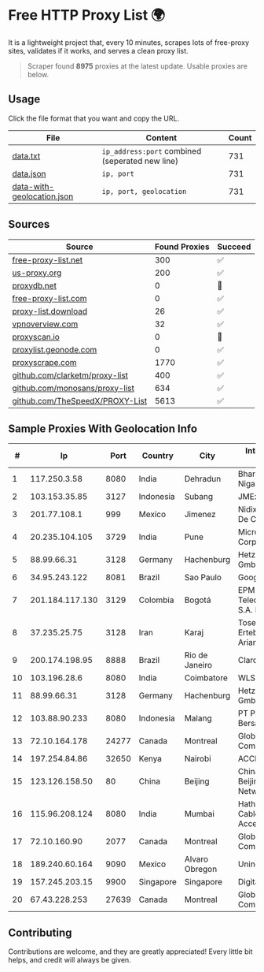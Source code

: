 
# Free HTTP Proxy List 🌍

It is a lightweight project that, every 10 minutes, scrapes lots of free-proxy sites, validates if it works, and serves a clean proxy list.


> Scraper found **8975** proxies at the latest update. Usable proxies are below.

## Usage

Click the file format that you want and copy the URL.


|File|Content|Count|
|----|-------|-----|
|[data.txt](https://raw.githubusercontent.com/themiralay/Proxy-List-World/master/data.txt)|`ip_address:port` combined (seperated new line)|731|
|[data.json](https://raw.githubusercontent.com/themiralay/Proxy-List-World/master/data.json)|`ip, port`|731|
|[data-with-geolocation.json](https://raw.githubusercontent.com/themiralay/Proxy-List-World/master/data-with-geolocation.json)|`ip, port, geolocation`|731|

## Sources

|Source|Found Proxies|Succeed|
|------|-------------|-------|
|[free-proxy-list.net](https://free-proxy-list.net)|300|✅|
|[us-proxy.org](https://www.us-proxy.org)|200|✅|
|[proxydb.net](http://proxydb.net)|0|🚫|
|[free-proxy-list.com](https://free-proxy-list.com/?page=&port=&type%5B%5D=http&type%5B%5D=https&up_time=0&search=Search)|0|✅|
|[proxy-list.download](https://www.proxy-list.download/HTTP)|26|✅|
|[vpnoverview.com](https://vpnoverview.com/privacy/anonymous-browsing/free-proxy-servers)|32|✅|
|[proxyscan.io](https://www.proxyscan.io)|0|🚫|
|[proxylist.geonode.com](https://proxylist.geonode.com/api/proxy-list?limit=300&page=1&sort_by=lastChecked&sort_type=desc&protocols=http,https)|0|✅|
|[proxyscrape.com](https://api.proxyscrape.com/v2/?request=displayproxies&protocol=http&timeout=10000&country=all&ssl=all&anonymity=all)|1770|✅|
|[github.com/clarketm/proxy-list](https://raw.githubusercontent.com/clarketm/proxy-list/master/proxy-list-raw.txt)|400|✅|
|[github.com/monosans/proxy-list](https://raw.githubusercontent.com/monosans/proxy-list/main/proxies/http.txt)|634|✅|
|[github.com/TheSpeedX/PROXY-List](https://raw.githubusercontent.com/TheSpeedX/PROXY-List/master/http.txt)|5613|✅|


## Sample Proxies With Geolocation Info

|#|Ip|Port|Country|City|Internet Service Provider|
|-|--|----|-------|----|-------------------------|
|1|117.250.3.58|8080|India|Dehradun|Bharat Sanchar Nigam Ltd|
|2|103.153.35.85|3127|Indonesia|Subang|JMExpress|
|3|201.77.108.1|999|Mexico|Jimenez|Nidix Networks S.a. De C.V.|
|4|20.235.104.105|3729|India|Pune|Microsoft Corporation|
|5|88.99.66.31|3128|Germany|Hachenburg|Hetzner Online GmbH|
|6|34.95.243.122|8081|Brazil|Sao Paulo|Google LLC|
|7|201.184.117.130|3129|Colombia|Bogotá|EPM Telecomunicaciones S.A. E.S.P.|
|8|37.235.25.75|3128|Iran|Karaj|Tose'h Fanavari Ertebabat Pasargad Arian Co. PJS|
|9|200.174.198.95|8888|Brazil|Rio de Janeiro|Claro S.A|
|10|103.196.28.6|8080|India|Coimbatore|WLSNET|
|11|88.99.66.31|3128|Germany|Hachenburg|Hetzner Online GmbH|
|12|103.88.90.233|8080|Indonesia|Malang|PT Paket Switch Bersama|
|13|72.10.164.178|24277|Canada|Montreal|GloboTech Communications|
|14|197.254.84.86|32650|Kenya|Nairobi|ACCESSKENYA|
|15|123.126.158.50|80|China|Beijing|China Unicom Beijing Province Network|
|16|115.96.208.124|8080|India|Mumbai|Hathway IP over Cable Internet Access|
|17|72.10.160.90|2077|Canada|Montreal|GloboTech Communications|
|18|189.240.60.164|9090|Mexico|Alvaro Obregon|Uninet S.A. de C.V.|
|19|157.245.203.15|9900|Singapore|Singapore|DigitalOcean, LLC|
|20|67.43.228.253|27639|Canada|Montreal|GloboTech Communications|



## Contributing

Contributions are welcome, and they are greatly appreciated! Every
little bit helps, and credit will always be given.


